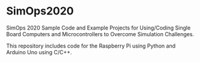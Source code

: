 # SimOps2020
SimOps 2020 Sample Code and Example Projects for Using/Coding Single Board Computers and Microcontrollers to Overcome Simulation Challenges.

This repository includes code for the Raspberry Pi using Python and Arduino Uno using C/C++.

